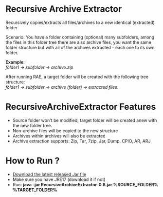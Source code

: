 # Recursive Archive Extractor
Recursively copies/extracts all files/archives to a new identical (extracted) folder 

Scenario: You have a folder containing (optional) many subfolders, among the files in this folder tree there are also archive files, you want the same folder structure but with all of the archives extracted - each one to its own folder.

**Example**:  
*folder1 -> subfolder -> archive.zip*

After running RAE, a target folder will be created with the following tree structure:   
*folder1 -> subfolder -> archive (folder) -> extracted files.*

# RecursiveArchiveExtractor Features
- Source folder won't be modified, target folder will be created anew with the new folder tree.
- Non-archive files will be copied to the new structure
- Archives within archives will also be extracted
- Archive extraction supports: Zip, Tar, 7zip, Jar, Dump, CPIO, AR, ARJ

# How to Run ?
- [Download the latest released Jar file](https://github.com/Chaiavi/Recursive-Archive-Extractor/releases)
- Make sure you have JRE17 (download it if not)
- Run: **java -jar RecursiveArchiveExtractor-0.8.jar %SOURCE_FOLDER% %TARGET_FOLDER%**

